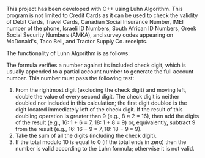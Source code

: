 This project has been developed with C++ using Luhn Algorithm. This program is not limited to Credit Cards as it can be used to check the validity of Debit Cards, Travel Cards, Canadian Social Insurance Number, IMEI number of the phone,  Israeli ID Numbers, South African ID Numbers, Greek Social Security Numbers (ΑΜΚΑ), and survey codes appearing on McDonald's, Taco Bell, and Tractor Supply Co. receipts.

The functionality of Luhn Algorithm is as follows:

The formula verifies a number against its included check digit, which is usually appended to a partial account number to generate the full account number. This number must pass the following test:

1. From the rightmost digit (excluding the check digit) and moving left, double the value of every second digit. The check digit is neither doubled nor included in this calculation; the first digit doubled is the digit located immediately left of the check digit. If the result of this doubling operation is greater than 9 (e.g., 8 × 2 = 16), then add the digits of the result (e.g., 16: 1 + 6 = 7, 18: 1 + 8 = 9) or, equivalently, subtract 9 from the result (e.g., 16: 16 − 9 = 7, 18: 18 − 9 = 9).
2. Take the sum of all the digits (including the check digit).
3. If the total modulo 10 is equal to 0 (if the total ends in zero) then the number is valid according to the Luhn formula; otherwise it is not valid.
